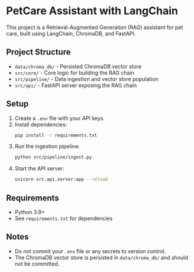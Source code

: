 # PetCare Assistant with LangChain

This project is a Retrieval-Augmented Generation (RAG) assistant for pet care, built using LangChain, ChromaDB, and FastAPI.

## Project Structure

- `data/chroma_db/` - Persisted ChromaDB vector store
- `src/core/` - Core logic for building the RAG chain
- `src/pipeline/` - Data ingestion and vector store population
- `src/api/` - FastAPI server exposing the RAG chain

## Setup

1. Create a `.env` file with your API keys.
2. Install dependencies:
   ```bash
   pip install -r requirements.txt
   ```
3. Run the ingestion pipeline:
   ```bash
   python src/pipeline/ingest.py
   ```
4. Start the API server:
   ```bash
   uvicorn src.api.server:app --reload
   ```

## Requirements
- Python 3.9+
- See `requirements.txt` for dependencies

## Notes
- Do not commit your `.env` file or any secrets to version control.
- The ChromaDB vector store is persisted in `data/chroma_db/` and should not be committed.
